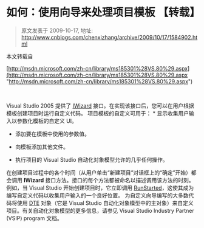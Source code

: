 # 如何：使用向导来处理项目模板 【转载】 
> 原文发表于 2009-10-17, 地址: http://www.cnblogs.com/chenxizhang/archive/2009/10/17/1584902.html 


本文转载自

 [http://msdn.microsoft.com/zh-cn/library/ms185301%28VS.80%29.aspx](http://msdn.microsoft.com/zh-cn/library/ms185301%28VS.80%29.aspx "http://msdn.microsoft.com/zh-cn/library/ms185301%28VS.80%29.aspx")

  

 Visual Studio 2005 提供了 [IWizard](http://msdn.microsoft.com/zh-cn/library/microsoft.visualstudio.templatewizard.iwizard%28VS.80%29.aspx) 接口。在实现该接口后，您可以在用户根据模板创建项目时运行自定义代码。 项目模板的自定义可用于： * 显示收集用户输入以参数化模板的自定义 UI。

* 添加要在模板中使用的参数值。

* 向模板添加其他文件。

* 执行项目的 Visual Studio 自动化对象模型允许的几乎任何操作。

 在创建项目过程中的各个时间（从用户单击“新建项目”对话框上的“确定”开始）都会调用 **IWizard** 接口方法。接口的每个方法都被命名以描述调用该方法的时刻。例如，当 Visual Studio 开始创建项目时，它立即调用 [RunStarted](http://msdn.microsoft.com/zh-cn/library/microsoft.visualstudio.templatewizard.iwizard.runstarted%28VS.80%29.aspx)，这使其成为编写自定义代码以收集用户输入的一个良好位置。 为自定义向导编写的大多数代码将使用 [DTE](http://msdn.microsoft.com/zh-cn/library/envdte.dte%28VS.80%29.aspx) 对象（它是 Visual Studio 自动化对象模型中的主对象）来自定义项目。有关自动化对象模型的更多信息，请参见 Visual Studio Industry Partner (VSIP) program 文档。







